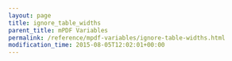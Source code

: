```yaml
---
layout: page
title: ignore_table_widths
parent_title: mPDF Variables
permalink: /reference/mpdf-variables/ignore-table-widths.html
modification_time: 2015-08-05T12:02:01+00:00
---
```




